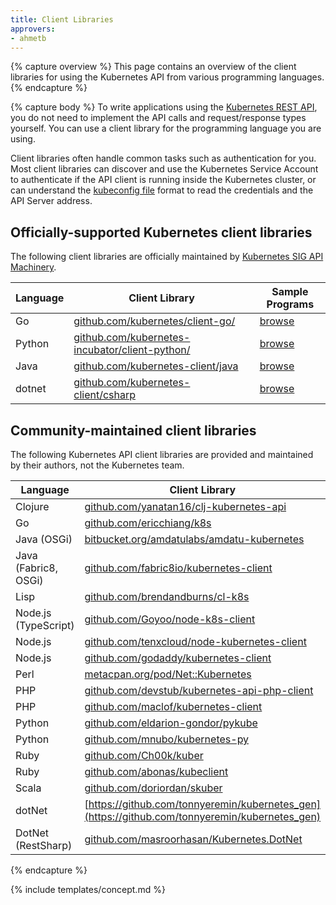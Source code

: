 ```yaml
---
title: Client Libraries
approvers:
- ahmetb
---
```


{% capture overview %}
This page contains an overview of the client libraries for using the Kubernetes
API from various programming languages.
{% endcapture %}

{% capture body %}
To write applications using the [Kubernetes REST API](/docs/reference/api-overview/),
you do not need to implement the API calls and request/response types yourself.
You can use a client library for the programming language you are using.

Client libraries often handle common tasks such as authentication for you.
Most client libraries can discover and use the Kubernetes Service Account to 
authenticate if the API client is running inside the Kubernetes cluster, or can
understand the [kubeconfig file](/docs/tasks/access-application-cluster/authenticate-across-clusters-kubeconfig/)
format to read the credentials and the API Server address.

## Officially-supported Kubernetes client libraries

The following client libraries are officially maintained by [Kubernetes SIG API
Machinery](https://github.com/kubernetes/community/tree/master/sig-api-machinery).


| Language | Client Library | Sample Programs |
|----------|----------------|-----------------|
| Go       | [github.com/kubernetes/client-go/](https://github.com/kubernetes/client-go/) | [browse](https://github.com/kubernetes/client-go/tree/master/examples)
| Python       | [github.com/kubernetes-incubator/client-python/](https://github.com/kubernetes-incubator/client-python/) | [browse](https://github.com/kubernetes-incubator/client-python/tree/master/examples)
| Java     | [github.com/kubernetes-client/java](https://github.com/kubernetes-client/java/) | [browse](https://github.com/kubernetes-client/java#installation)
| dotnet   | [github.com/kubernetes-client/csharp](https://github.com/kubernetes-client/csharp) | [browse](https://github.com/kubernetes-client/csharp/tree/master/examples/simple)

## Community-maintained client libraries

The following Kubernetes API client libraries are provided and maintained by
their authors, not the Kubernetes team.

| Language             | Client Library                           |
| -------------------- | ---------------------------------------- |
| Clojure              | [github.com/yanatan16/clj-kubernetes-api](https://github.com/yanatan16/clj-kubernetes-api) |
| Go                   | [github.com/ericchiang/k8s](https://github.com/ericchiang/k8s) |
| Java (OSGi)          | [bitbucket.org/amdatulabs/amdatu-kubernetes](https://bitbucket.org/amdatulabs/amdatu-kubernetes) |
| Java (Fabric8, OSGi) | [github.com/fabric8io/kubernetes-client](https://github.com/fabric8io/kubernetes-client) |
| Lisp                 | [github.com/brendandburns/cl-k8s](https://github.com/brendandburns/cl-k8s) |
| Node.js (TypeScript) | [github.com/Goyoo/node-k8s-client](https://github.com/Goyoo/node-k8s-client) |
| Node.js              | [github.com/tenxcloud/node-kubernetes-client](https://github.com/tenxcloud/node-kubernetes-client) |
| Node.js              | [github.com/godaddy/kubernetes-client](https://github.com/godaddy/kubernetes-client) |
| Perl                 | [metacpan.org/pod/Net::Kubernetes](https://metacpan.org/pod/Net::Kubernetes) |
| PHP                  | [github.com/devstub/kubernetes-api-php-client](https://github.com/devstub/kubernetes-api-php-client) |
| PHP                  | [github.com/maclof/kubernetes-client](https://github.com/maclof/kubernetes-client) |
| Python               | [github.com/eldarion-gondor/pykube](https://github.com/eldarion-gondor/pykube) |
| Python               | [github.com/mnubo/kubernetes-py](https://github.com/mnubo/kubernetes-py) |
| Ruby                 | [github.com/Ch00k/kuber](https://github.com/Ch00k/kuber) |
| Ruby                 | [github.com/abonas/kubeclient](https://github.com/abonas/kubeclient) |
| Scala                | [github.com/doriordan/skuber](https://github.com/doriordan/skuber) |
| dotNet               | [https://github.com/tonnyeremin/kubernetes_gen](https://github.com/tonnyeremin/kubernetes_gen)
| DotNet (RestSharp)   | [github.com/masroorhasan/Kubernetes.DotNet](https://github.com/masroorhasan/Kubernetes.DotNet)
{% endcapture %}

{% include templates/concept.md %}
